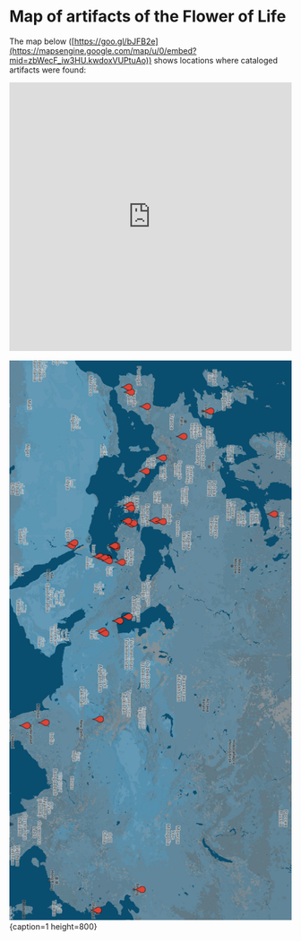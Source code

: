 <!-- nopb -->

# Map of artifacts of the Flower of Life

The map below ([https://goo.gl/bJFB2e](https://mapsengine.google.com/map/u/0/embed?mid=zbWecF_iw3HU.kwdoxVUPtuAo)) shows locations where cataloged artifacts were found:

<div class="googlemaps">
	<iframe style="width:100%" height="480" frameborder="0" scrolling="no" marginheight="0" marginwidth="0" src="https://mapsengine.google.com/map/u/0/embed?mid=zbWecF_iw3HU.kwdoxVUPtuAo"></iframe>
</div>

![Google Map of the FOL items](./media/map.jpg){caption=1 height=800}

<!-- endnopb -->